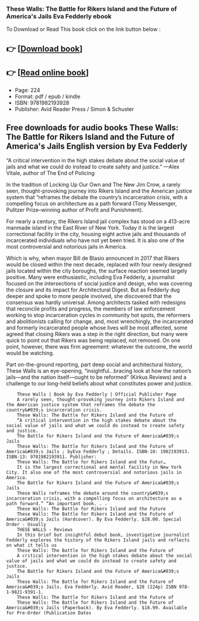 ### These Walls: The Battle for Rikers Island and the Future of America's Jails Eva Fedderly ebook

To Download or Read This book click on the link button below :

## 👉  [**[Download book](http://filesbooks.info/download.php?group=book&from=github.com&id=719938&lnk=1066 "Download book")**]

## 👉  [**[Read online book](http://filesbooks.info/download.php?group=book&from=github.com&id=719938&lnk=1066 "Read online book")**]


* Page: 224
* Format: pdf / epub / kindle
* ISBN: 9781982193928
* Publisher: Avid Reader Press / Simon &amp; Schuster



## Free downloads for audio books These Walls: The Battle for Rikers Island and the Future of America's Jails English version by Eva Fedderly 



“A critical intervention in the high stakes debate about the social value of jails and what we could do instead to create safety and justice.” —Alex Vitale, author of The End of Policing
 
 In the tradition of Locking Up Our Own and The New Jim Crow, a rarely seen, thought-provoking journey into Rikers Island and the American justice system that “reframes the debate the country’s incarceration crisis, with a compelling focus on architecture as a path forward (Tony Messenger, Pulitzer Prize–winning author of Profit and Punishment).
 
 For nearly a century, the Rikers Island jail complex has stood on a 413-acre manmade island in the East River of New York. Today it is the largest correctional facility in the city, housing eight active jails and thousands of incarcerated individuals who have not yet been tried. It is also one of the most controversial and notorious jails in America.
 
 Which is why, when mayor Bill de Blasio announced in 2017 that Rikers would be closed within the next decade, replaced with four newly designed jails located within the city boroughs, the surface reaction seemed largely positive. Many were enthusiastic, including Eva Fedderly, a journalist focused on the intersections of social justice and design, who was covering the closure and its impact for Architectural Digest. But as Fedderly dug deeper and spoke to more people involved, she discovered that the consensus was hardly universal. Among architects tasked with redesigns that reconcile profits and progress, the members of law enforcement working to stop incarceration cycles in community hot spots, the reformers and abolitionists calling for change, and, most wrenchingly, the incarcerated and formerly incarcerated people whose lives will be most affected, some agreed that closing Rikers was a step in the right direction, but many were quick to point out that Rikers was being replaced, not removed. On one point, however, there was firm agreement: whatever the outcome, the world would be watching.
 
 Part on-the-ground reporting, part deep social and architectural history, These Walls is an eye-opening, “insightful...bracing look at how the nation’s jails—and the nation itself—ought to be reformed” (Kirkus Reviews) and a challenge to our long-held beliefs about what constitutes power and justice.


        These Walls | Book by Eva Fedderly | Official Publisher Page
        A rarely seen, thought-provoking journey into Rikers Island and the American justice system that reframes the debate the country&#039;s incarceration crisis.
        These Walls: The Battle for Rikers Island and the Future of
        “A critical intervention in the high stakes debate about the social value of jails and what we could do instead to create safety and justice.
        The Battle for Rikers Island and the Future of America&#039;s Jails
        These Walls: The Battle for Rikers Island and the Future of America&#039;s Jails ; byEva Fedderly ; Details. ISBN-10: 1982193913. ISBN-13: 9781982193911. Publisher: 
        These Walls: The Battle for Rikers Island and the Futur…
        It is the largest correctional and mental facility in New York City. It also one of the most controversial and notorious jails in America.
        The Battle for Rikers Island and the Future of America&#039;s Jails
        These Walls reframes the debate around the country&#039;s incarceration crisis, with a compelling focus on architecture as a path forward.” “An important book. . .
        These Walls: The Battle for Rikers Island and the Future
        These Walls: The Battle for Rikers Island and the Future of America&#039;s Jails (Hardcover). By Eva Fedderly. $28.00. Special Order - Usually 
        THESE WALLS - Reviews
        In this brief but insightful debut book, investigative journalist Fedderly explores the history of the Rikers Island jails and reflects on what it tells us 
        These Walls: The Battle for Rikers Island and the Future of
        A critical intervention in the high stakes debate about the social value of jails and what we could do instead to create safety and justice.
        The Battle for Rikers Island and the Future of America&#039;s Jails
        These Walls: The Battle for Rikers Island and the Future of America&#039;s Jails. Eva Fedderly. Avid Reader, $28 (224p) ISBN 978-1-9821-9391-1.
        These Walls: The Battle for Rikers Island and the Future of
        These Walls: The Battle for Rikers Island and the Future of America&#039;s Jails (Paperback). By Eva Fedderly. $18.99. Available for Pre-Order (Publication Dates 
    




